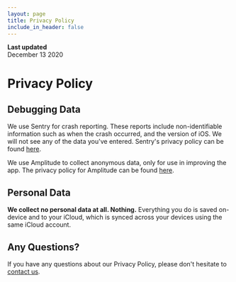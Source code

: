 ```yaml
---
layout: page
title: Privacy Policy
include_in_header: false
---
```


**Last updated**  
December 13 2020

# Privacy Policy
## Debugging Data
We use Sentry for crash reporting. These reports include non-identifiable information such as when the crash occurred, and the version of iOS. We will not see any of the data you've entered. Sentry's privacy policy can be found [here](https://sentry.io/privacy/).

We use Amplitude to collect anonymous data, only for use in improving the app. The privacy policy for Amplitude can be found [here](https://amplitude.com/privacy/).

## Personal Data
**We collect no personal data at all. Nothing.** Everything you do is saved on-device and to your iCloud, which is synced across your devices using the same iCloud account.

## Any Questions?
If you have any questions about our Privacy Policy, please don't hesitate to [contact us](mailto:focusedworkapp@michaeltigas.com.au).